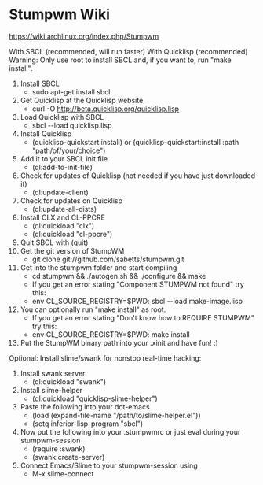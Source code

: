 Stumpwm Wiki
============

https://wiki.archlinux.org/index.php/Stumpwm

With SBCL (recommended, will run faster)
With Quicklisp (recommended)
Warning: Only use root to install SBCL and, if you want to, run "make install".

1. Install SBCL
     - sudo apt-get install sbcl
2. Get Quicklisp at the Quicklisp website
     - curl -O http://beta.quicklisp.org/quicklisp.lisp
3. Load Quicklisp with SBCL
     - sbcl --load quicklisp.lisp
4. Install Quicklisp
     - (quicklisp-quickstart:install) or (quicklisp-quickstart:install :path "path/of/your/choice")
5. Add it to your SBCL init file
     - (ql:add-to-init-file)
6. Check for updates of Quicklisp (not needed if you have just downloaded it)
     - (ql:update-client)
7. Check for updates on Quicklisp
     - (ql:update-all-dists)
8. Install CLX and CL-PPCRE
     - (ql:quickload "clx")
     - (ql:quickload "cl-ppcre")
9. Quit SBCL with (quit)
10. Get the git version of StumpWM
     - git clone git://github.com/sabetts/stumpwm.git
11. Get into the stumpwm folder and start compiling
     - cd stumpwm && ./autogen.sh && ./configure && make
     - If you get an error stating "Component STUMPWM not found" try this:
     - env CL_SOURCE_REGISTRY=$PWD: sbcl --load make-image.lisp
12. You can optionally run "make install" as root.
     - If you get an error stating "Don't know how to REQUIRE STUMPWM" try this:
     - env CL_SOURCE_REGISTRY=$PWD: make install
13. Put the StumpWM binary path into your .xinit and have fun! :)

Optional: Install slime/swank for nonstop real-time hacking:

1. Install swank server
     - (ql:quickload "swank")
2. Install slime-helper
     - (ql:quickload "quicklisp-slime-helper")
3. Paste the following into your dot-emacs
     - (load (expand-file-name "/path/to/slime-helper.el"))
     - (setq inferior-lisp-program "sbcl")
4. Now put the following into your .stumpwmrc or just eval during your stumpwm-session
     - (require :swank)
     - (swank:create-server)
5. Connect Emacs/Slime to your stumpwm-session using
     - M-x slime-connect
